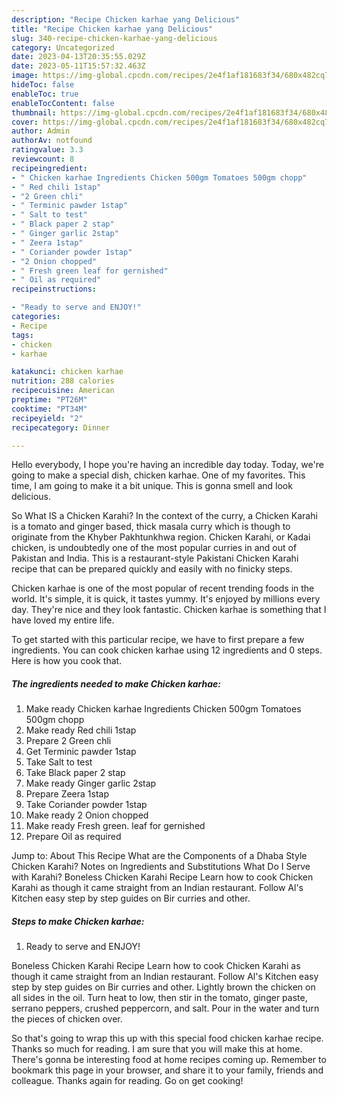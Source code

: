 ```yaml
---
description: "Recipe Chicken karhae yang Delicious"
title: "Recipe Chicken karhae yang Delicious"
slug: 340-recipe-chicken-karhae-yang-delicious
category: Uncategorized
date: 2023-04-13T20:35:55.029Z
date: 2023-05-11T15:57:32.463Z
image: https://img-global.cpcdn.com/recipes/2e4f1af181683f34/680x482cq70/chicken-karhae-recipe-main-photo.jpg
hideToc: false
enableToc: true
enableTocContent: false
thumbnail: https://img-global.cpcdn.com/recipes/2e4f1af181683f34/680x482cq70/chicken-karhae-recipe-main-photo.jpg
cover: https://img-global.cpcdn.com/recipes/2e4f1af181683f34/680x482cq70/chicken-karhae-recipe-main-photo.jpg
author: Admin
authorAv: notfound
ratingvalue: 3.3
reviewcount: 8
recipeingredient:
- " Chicken karhae Ingredients Chicken 500gm Tomatoes 500gm chopp"
- " Red chili 1stap"
- "2 Green chli"
- " Terminic pawder 1stap"
- " Salt to test"
- " Black paper 2 stap"
- " Ginger garlic 2stap"
- " Zeera 1stap"
- " Coriander powder 1stap"
- "2 Onion chopped"
- " Fresh green leaf for gernished"
- " Oil as required"
recipeinstructions:

- "Ready to serve and ENJOY!"
categories:
- Recipe
tags:
- chicken
- karhae

katakunci: chicken karhae 
nutrition: 288 calories
recipecuisine: American
preptime: "PT26M"
cooktime: "PT34M"
recipeyield: "2"
recipecategory: Dinner

---
```



Hello everybody, I hope you're having an incredible day today. Today, we're going to make a special dish, chicken karhae. One of my favorites. This time, I am going to make it a bit unique. This is gonna smell and look delicious.

So What IS a Chicken Karahi? In the context of the curry, a Chicken Karahi is a tomato and ginger based, thick masala curry which is though to originate from the Khyber Pakhtunkhwa region. Chicken Karahi, or Kadai chicken, is undoubtedly one of the most popular curries in and out of Pakistan and India. This is a restaurant-style Pakistani Chicken Karahi recipe that can be prepared quickly and easily with no finicky steps.

Chicken karhae is one of the most popular of recent trending foods in the world. It's simple, it is quick, it tastes yummy. It's enjoyed by millions every day. They're nice and they look fantastic. Chicken karhae is something that I have loved my entire life.


To get started with this particular recipe, we have to first prepare a few ingredients. You can cook chicken karhae using 12 ingredients and 0 steps. Here is how you cook that.

<!--inarticleads1-->

##### The ingredients needed to make Chicken karhae:

1. Make ready  Chicken karhae Ingredients Chicken 500gm Tomatoes 500gm chopp
1. Make ready  Red chili 1stap
1. Prepare 2 Green chli
1. Get  Terminic pawder 1stap
1. Take  Salt to test
1. Take  Black paper 2 stap
1. Make ready  Ginger garlic 2stap
1. Prepare  Zeera 1stap
1. Take  Coriander powder 1stap
1. Make ready 2 Onion chopped
1. Make ready  Fresh green. leaf for gernished
1. Prepare  Oil as required


Jump to: About This Recipe What are the Components of a Dhaba Style Chicken Karahi? Notes on Ingredients and Substitutions What Do I Serve with Karahi? Boneless Chicken Karahi Recipe Learn how to cook Chicken Karahi as though it came straight from an Indian restaurant. Follow Al&#39;s Kitchen easy step by step guides on Bir curries and other. 

<!--inarticleads2-->

##### Steps to make Chicken karhae:


1. Ready to serve and ENJOY!

Boneless Chicken Karahi Recipe Learn how to cook Chicken Karahi as though it came straight from an Indian restaurant. Follow Al&#39;s Kitchen easy step by step guides on Bir curries and other. Lightly brown the chicken on all sides in the oil. Turn heat to low, then stir in the tomato, ginger paste, serrano peppers, crushed peppercorn, and salt. Pour in the water and turn the pieces of chicken over. 

So that's going to wrap this up with this special food chicken karhae recipe. Thanks so much for reading. I am sure that you will make this at home. There's gonna be interesting food at home recipes coming up. Remember to bookmark this page in your browser, and share it to your family, friends and colleague. Thanks again for reading. Go on get cooking!
